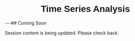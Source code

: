 <h1  style="font-family:  Verdana,  Geneva,  sans-serif;  text-align:center">Time  Series  Analysis</h1> 
---##  Coming  Soon 
 
Session  content  is  being  updated.  Please  check  back.
